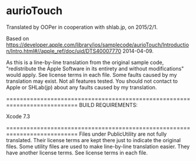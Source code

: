 # aurioTouch

Translated by OOPer in cooperation with shlab.jp, on 2015/2/1.

Based on
<https://developer.apple.com/library/ios/samplecode/aurioTouch/Introduction/Intro.html#//apple_ref/doc/uid/DTS40007770>
2014-04-09.

As this is a line-by-line translation from the original sample code, "redistribute the Apple Software in its entirety and without modifications" would apply. See license terms in each file.
Some faults caused by my translation may exist. Not all features tested.
You should not contact to Apple or SHLab(jp) about any faults caused by my translation.

===========================================================================
BUILD REQUIREMENTS:

Xcode 7.3

===========================================================================
Files under PublicUtility are not fully translated. Their license terms are kept there just to indicate the original files.
Some utility files are used to make line-by-line translation easier. They have another license terms.
See license terms in each file.